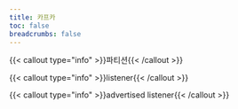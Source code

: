 ```yaml
---
title: 카프카
toc: false
breadcrumbs: false
---
```


{{< callout type="info" >}}파티션{{< /callout >}}

{{< callout type="info" >}}listener{{< /callout >}}

{{< callout type="info" >}}advertised listener{{< /callout >}}
